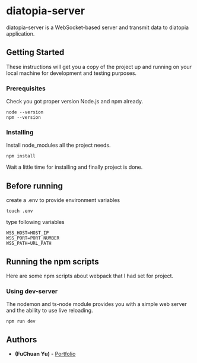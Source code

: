 # diatopia-server

diatopia-server is a WebSocket-based server and transmit data to diatopia application.

## Getting Started

These instructions will get you a copy of the project up and running on your local machine for development and testing purposes.

### Prerequisites

Check you got proper version Node.js and npm already. 

```
node --version
npm --version
```

### Installing

Install node_modules all the project needs.

```
npm install
```

Wait a little time for installing and finally project is done.

## Before running

create a .env to provide environment variables

```
touch .env
```

type following variables

```
WSS_HOST=HOST_IP
WSS_PORT=PORT_NUMBER
WSS_PATH=URL_PATH
```

## Running the npm scripts

Here are some npm scripts about webpack that I had set for project.

### Using dev-server

The nodemon and ts-node module provides you with a simple web server and the ability to use live reloading.

```
npm run dev
```

## Authors

* **(FuChuan Yu)** - [Portfolio](https://luffy84217-portfolio.herokuapp.com)